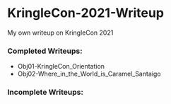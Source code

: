# KringleCon-2021-Writeup

My own writeup on KringleCon 2021

### Completed Writeups:

- Obj01-KringleCon_Orientation
- Obj02-Where_in_the_World_is_Caramel_Santaigo



### Incomplete Writeups:
